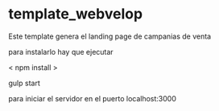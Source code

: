 # template_webvelop

Este template genera el landing page de campanias de venta

para instalarlo hay que ejecutar

 < npm install >
 
 
 gulp start
 
 para iniciar el servidor en el puerto localhost:3000
 
 
